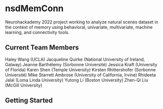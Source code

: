 # nsdMemConn
Neurohackademy 2022 project working to analyze natural scenes dataset in the context of memory using behavioral, univariate, multivariate, machine learning, and connectivity tools.

## Current Team Members
Haley Wang (UCLA)
Jacqueline Quirke (National University of Ireland, Galway)
Jeanne Barthélemy (Sorbonne Université)
Jessica Kraft (University of Florida)
Karen Shen (Temple University)
Kirsten Rhittershofer (Sorbonne Université)
Mike Starrett Ambrose (University of California, Irvine)
Rhideeta Jalal (Loma Linda University)
Yutong Li (Boston University)
Zhen-Qi Liu (McGill University)


## Getting Started 


